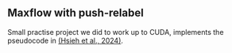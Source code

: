 ## Maxflow with push-relabel
Small practise project we did to work up to CUDA, implements the pseudocode in [(Hsieh et al., 2024)](https://arxiv.org/abs/2404.00270).

